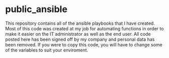 # public_ansible
This repository contains all of the ansible playbooks that I have created. Most of this code was created at my job for automating functions in order to make it easier on the IT administrator as well as the end user. All code posted here has been signed off by my company and personal data has been removed. If you were to copy this code, you will have to change some of the variables to suit your enviroment. 

